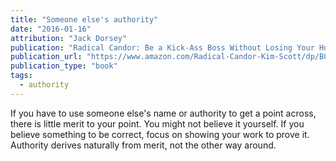 ```yaml
---
title: "Someone else's authority"
date: "2016-01-16"
attribution: "Jack Dorsey"
publication: "Radical Candor: Be a Kick-Ass Boss Without Losing Your Humanity"
publication_url: "https://www.amazon.com/Radical-Candor-Kim-Scott/dp/B01KTIEFEE"
publication_type: "book"
tags:
  - authority
---
```


If you have to use someone else's name or authority to get a point across, there is little merit to your point.  You might not believe it yourself.  If you believe something to be correct, focus on showing your work to prove it.  Authority derives naturally from merit, not the other way around.
